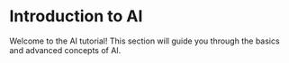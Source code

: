 # Introduction to AI

Welcome to the AI tutorial! This section will guide you through the basics and advanced concepts of AI.
